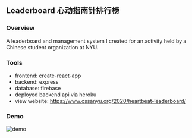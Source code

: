 ## Leaderboard 心动指南针排行榜

### Overview
  A leaderboard and management system I created for an activity held by a Chinese student organization at NYU. 
  
  
  
### Tools
  * frontend: create-react-app
  * backend: express
  * database: firebase
  * deployed backend api via heroku
  * view website: https://www.cssanyu.org/2020/heartbeat-leaderboard/

### Demo
  ![demo](demo.gif)
